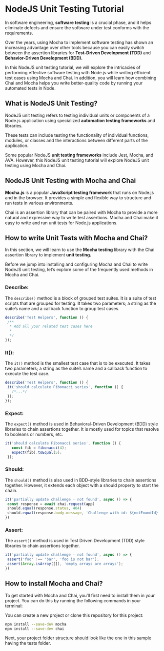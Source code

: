 # NodeJS Unit Testing Tutorial

In software engineering, <b>software testing</b> is a crucial phase, and it helps eliminate defects and ensure the software under test conforms with the requirements.

Over the years, using Mocha to implement software testing has shown an increasing advantage over other tools because you can easily switch between the assertion libraries for <b>Test-Driven Development (TDD)</b> and <b>Behavior-Driven Development (BDD).</b>

In this NodeJS unit testing tutorial, we will explore the intricacies of performing effective software testing with Node.js while writing efficient test cases using Mocha and Chai. In addition, you will learn how combining Chai and Mocha helps you write better-quality code by running your automated tests in Node.

## What is NodeJS Unit Testing?

NodeJS unit testing refers to testing individual units or components of a Node.js application using specialized <b>automation testing frameworks</b> and libraries.

These tests can include testing the functionality of individual functions, modules, or classes and the interactions between different parts of the application.

Some popular NodeJS <b>unit testing frameworks</b> include Jest, Mocha, and AVA. However, this NodeJS unit testing tutorial will explore NodeJS unit testing using Mocha and Chai.

## NodeJS Unit Testing with Mocha and Chai

<b>Mocha.js</b> is a popular <b>JavaScript testing framework</b> that runs on Node.js and in the browser. It provides a simple and flexible way to structure and run tests in various environments.

Chai is an assertion library that can be paired with Mocha to provide a more natural and expressive way to write test assertions. Mocha and Chai make it easy to write and run unit tests for Node.js applications. 

## How to write Unit Tests with Mocha and Chai?

In this section, we will learn to use the <b>Mocha testing</b> library with the Chai assertion library to implement <b>unit testing.</b>

Before we jump into installing and configuring Mocha and Chai to write NodeJS unit testing, let’s explore some of the frequently used methods in Mocha and Chai.

<h3>Describe:</h3>

The `describe()` method is a block of grouped test suites. It is a suite of test scripts that are grouped for testing. It takes two parameters; a string as the suite’s name and a callback function to group test cases.

``` javascript
describe('Test Helpers', function () {
 /**
  * Add all your related test cases here
  *
  */
});
```

<h3>It():</h3>

The `it()` method is the smallest test case that is to be executed. It takes two parameters; a string as the suite’s name and a callback function to execute the test case.

``` javascript
describe('Test Helpers', function () {
 it('should calculate Fibonacci series', function () {
   /*...*/
 });
});
```

<h3>Expect:</h3>

The `expect()` method is used in Behavioral-Driven Development (BDD) style libraries to chain assertions together. It is mostly used for topics that resolve to booleans or numbers, etc.

``` javascript
it('should calculate Fibonacci series', function () {
   const fib = fibonacci(4);
   expect(fib).toEqual(5);
 });
```

<h3>Should:</h3>

The `should()` method is also used in BDD-style libraries to chain assertions together. However, it extends each object with a should property to start the chain.

``` javascript
it('partially update challenge - not found', async () => {
 const response = await chai.request(app)
 should.equal(response.status, 404)
 should.equal(response.body.message, 'Challenge with id: ${notFoundId} doesn't exist')
})
```

<h3>Assert:</h3>

The `assert()` method is used in Test Driven Development (TDD) style libraries to chain assertions together.

``` javascript
it('partially update challenge - not found', async () => {
 assert('foo' !== 'bar', 'foo is not bar');
 assert(Array.isArray([]), 'empty arrays are arrays');
})
```

## How to install Mocha and Chai?

To get started with Mocha and Chai, you’ll first need to install them in your project. You can do this by running the following commands in your terminal:

You can create a new project or clone this repository for this project:

``` bash
npm install --save-dev mocha 
npm install --save-dev chai
```

Next, your project folder structure should look like the one in this sample having the tests folder.

